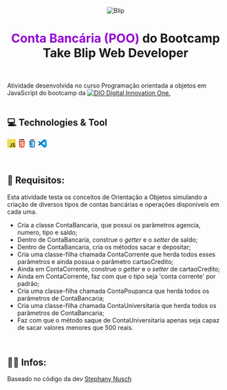 <!--Banner session-->
<p align="center">
  <img src="https://i.postimg.cc/JzpR616z/995e4a20-0e54-48e9-8e96-f3a581f32ebf.png" alt="Blip" width="200">
</p>

<!--About session-->
<h1 align="center"><span style="color: DarkViolet;">Conta Bancária (POO)</span> do Bootcamp Take Blip Web Developer</h1>
<br>

<p>Atividade desenvolvida no curso Programação orientada a objetos em JavaScript do bootcamp da <a href="https://digitalinnovation.one/"><img src="https://hermes.digitalinnovation.one/assets/diome/logo.svg" alt="DIO" tittle="Digital Innovation One" width="40"> Digital Innovation One.</a>
<br><br>

<!-- Languages icons -->
<h2> 💻 Technologies & Tool </h2>
<p align="left">
  <code><img height="20" src="https://raw.githubusercontent.com/github/explore/80688e429a7d4ef2fca1e82350fe8e3517d3494d/topics/javascript/javascript.png"></code>
  <code><img height="20" src="https://raw.githubusercontent.com/github/explore/80688e429a7d4ef2fca1e82350fe8e3517d3494d/topics/html/html.png"></code>
  <code><img height="20" src="https://raw.githubusercontent.com/github/explore/80688e429a7d4ef2fca1e82350fe8e3517d3494d/topics/css/css.png"></code>
  <code><img height="20" src="https://raw.githubusercontent.com/github/explore/80688e429a7d4ef2fca1e82350fe8e3517d3494d/topics/visual-studio-code/visual-studio-code.png"></code>
</p><br>

<!-- Projects -->
<h2> 🎯 Requisitos: </h2>

Esta atividade testa os conceitos de Orientação a Objetos simulando a criação de diversos tipos de contas bancárias e operações disponíveis em cada uma.

- Cria a classe ContaBancaria, que possui os parâmetros agencia, numero, tipo e saldo;
- Dentro de ContaBancaria, construe o _getter_ e o _setter_ de saldo;
- Dentro de ContaBancaria, cria os métodos sacar e depositar;
- Cria uma classe-filha chamada ContaCorrente que herda todos esses parâmetros e ainda possua o parâmetro cartaoCredito;
- Ainda em ContaCorrente, construe o _getter_ e o _setter_ de cartaoCredito;
- Ainda em ContaCorrente, faz com que o tipo seja 'conta corrente' por padrão;
- Cria uma classe-filha chamada ContaPoupanca que herda todos os parâmetros de ContaBancaria;
- Cria uma classe-filha chamada ContaUniversitaria que herda todos os parâmetros de ContaBancaria;
- Faz com que o método saque de ContaUniversitaria apenas seja capaz de sacar valores menores que 500 reais.

<!-- Dev Info -->
<br>
<h2> 👩‍💻 Infos: </h2>
<p> Baseado no código da dev <a href="https://github.com/stebsnusch/basecamp-javascript/tree/main/orientacao-a-objetos">Stephany Nusch</a> </p>
